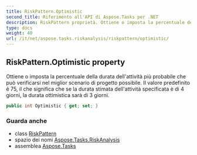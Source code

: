 ```yaml
---
title: RiskPattern.Optimistic
second_title: Riferimento all'API di Aspose.Tasks per .NET
description: RiskPattern proprietà. Ottiene o imposta la percentuale della durata dellattività più probabile che può verificarsi nel miglior scenario di progetto possibile. Il valore predefinito è 75 il che significa che se la durata stimata dellattività specificata è di 4 giorni la durata ottimistica sarà di 3 giorni.
type: docs
weight: 40
url: /it/net/aspose.tasks.riskanalysis/riskpattern/optimistic/
---
```

## RiskPattern.Optimistic property

Ottiene o imposta la percentuale della durata dell'attività più probabile che può verificarsi nel miglior scenario di progetto possibile. Il valore predefinito è 75, il che significa che se la durata stimata dell'attività specificata è di 4 giorni, la durata ottimistica sarà di 3 giorni.

```csharp
public int Optimistic { get; set; }
```

### Guarda anche

* class [RiskPattern](../)
* spazio dei nomi [Aspose.Tasks.RiskAnalysis](../../riskpattern/)
* assemblea [Aspose.Tasks](../../../)


